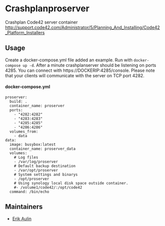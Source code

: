 # Crashplanproserver

Crashplan Code42 server container
http://support.code42.com/Administrator/5/Planning_And_Installing/Code42_Platform_Installers

## Usage

Create a docker-compose.yml file added an example. Run with `docker-compose up -d`. After a minute crashplanserver should be listening on ports 4285. You can connect with https://DOCKERIP:4285/console.
Please note that your clients will communicate with the server on TCP port 4282.

#### docker-compose.yml
```
proserver:
  build: .
  container_name: proserver
  ports:
    - "4282:4282"
    - "4283:4283"
    - "4285:4285"
    - "4286:4286"
  volumes_from:
    - data
data:
  image: busybox:latest
  container_name: proserver_data
  volumes:
    # Log files
    - /var/log/proserver
    # Default backup destination
    - /var/opt/proserver
    # System settings and binarys
    - /opt/proserver
    # Using synology local disk space outside container.
    #- /volume1/code42/:/opt/code42
  command: /bin/echo
```

## Maintainers

* [Erik Aulin](mailto:erik@aulin.co)
